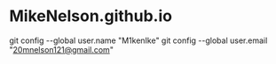 # MikeNelson.github.io
git config --global user.name "M1kenIke" git config --global user.email "20mnelson121@gmail.com"
